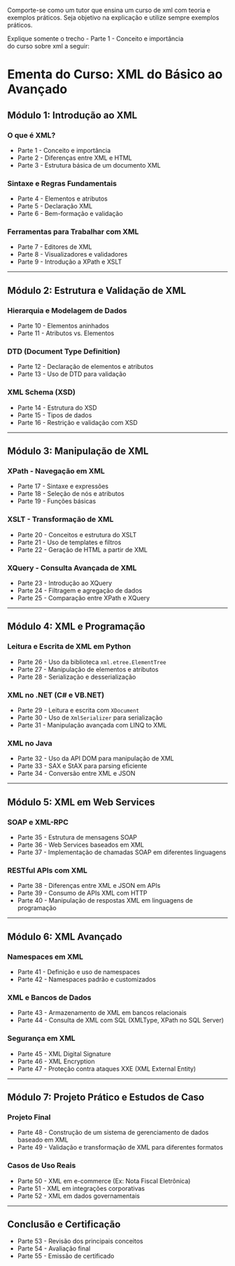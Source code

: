 Comporte-se como um tutor que ensina um curso de xml com teoria e exemplos práticos.
Seja objetivo na explicação e utilize sempre exemplos práticos.

Explique somente o trecho 
    - Parte 1 - Conceito e importância    
do curso sobre xml a seguir:

# Ementa do Curso: XML do Básico ao Avançado  

## Módulo 1: Introdução ao XML  

### O que é XML?  

- Parte 1 - Conceito e importância  
        <!-- *************************************************** continuar aqui  --> 
- Parte 2 - Diferenças entre XML e HTML  
- Parte 3 - Estrutura básica de um documento XML  

### Sintaxe e Regras Fundamentais  

- Parte 4 - Elementos e atributos  
- Parte 5 - Declaração XML  
- Parte 6 - Bem-formação e validação  

### Ferramentas para Trabalhar com XML  

- Parte 7 - Editores de XML  
- Parte 8 - Visualizadores e validadores  
- Parte 9 - Introdução a XPath e XSLT  

---

## Módulo 2: Estrutura e Validação de XML  

### Hierarquia e Modelagem de Dados  

- Parte 10 - Elementos aninhados  
- Parte 11 - Atributos vs. Elementos  

### DTD (Document Type Definition)  

- Parte 12 - Declaração de elementos e atributos  
- Parte 13 - Uso de DTD para validação  

### XML Schema (XSD)  

- Parte 14 - Estrutura do XSD  
- Parte 15 - Tipos de dados  
- Parte 16 - Restrição e validação com XSD  

---

## Módulo 3: Manipulação de XML  

### XPath - Navegação em XML  

- Parte 17 - Sintaxe e expressões  
- Parte 18 - Seleção de nós e atributos  
- Parte 19 - Funções básicas  

### XSLT - Transformação de XML  

- Parte 20 - Conceitos e estrutura do XSLT  
- Parte 21 - Uso de templates e filtros  
- Parte 22 - Geração de HTML a partir de XML  

### XQuery - Consulta Avançada de XML  

- Parte 23 - Introdução ao XQuery  
- Parte 24 - Filtragem e agregação de dados  
- Parte 25 - Comparação entre XPath e XQuery  

---

## Módulo 4: XML e Programação  

### Leitura e Escrita de XML em Python  

- Parte 26 - Uso da biblioteca `xml.etree.ElementTree`  
- Parte 27 - Manipulação de elementos e atributos  
- Parte 28 - Serialização e desserialização  

### XML no .NET (C# e VB.NET)  

- Parte 29 - Leitura e escrita com `XDocument`  
- Parte 30 - Uso de `XmlSerializer` para serialização  
- Parte 31 - Manipulação avançada com LINQ to XML  

### XML no Java  

- Parte 32 - Uso da API DOM para manipulação de XML  
- Parte 33 - SAX e StAX para parsing eficiente  
- Parte 34 - Conversão entre XML e JSON  

---

## Módulo 5: XML em Web Services  

### SOAP e XML-RPC  

- Parte 35 - Estrutura de mensagens SOAP  
- Parte 36 - Web Services baseados em XML  
- Parte 37 - Implementação de chamadas SOAP em diferentes linguagens  

### RESTful APIs com XML  

- Parte 38 - Diferenças entre XML e JSON em APIs  
- Parte 39 - Consumo de APIs XML com HTTP  
- Parte 40 - Manipulação de respostas XML em linguagens de programação  

---

## Módulo 6: XML Avançado  

### Namespaces em XML  

- Parte 41 - Definição e uso de namespaces  
- Parte 42 - Namespaces padrão e customizados  

### XML e Bancos de Dados  

- Parte 43 - Armazenamento de XML em bancos relacionais  
- Parte 44 - Consulta de XML com SQL (XMLType, XPath no SQL Server)  

### Segurança em XML  

- Parte 45 - XML Digital Signature  
- Parte 46 - XML Encryption  
- Parte 47 - Proteção contra ataques XXE (XML External Entity)  

---

## Módulo 7: Projeto Prático e Estudos de Caso  

### Projeto Final  

- Parte 48 - Construção de um sistema de gerenciamento de dados baseado em XML  
- Parte 49 - Validação e transformação de XML para diferentes formatos  

### Casos de Uso Reais  

- Parte 50 - XML em e-commerce (Ex: Nota Fiscal Eletrônica)  
- Parte 51 - XML em integrações corporativas  
- Parte 52 - XML em dados governamentais  

---

## Conclusão e Certificação  

- Parte 53 - Revisão dos principais conceitos  
- Parte 54 - Avaliação final  
- Parte 55 - Emissão de certificado  
